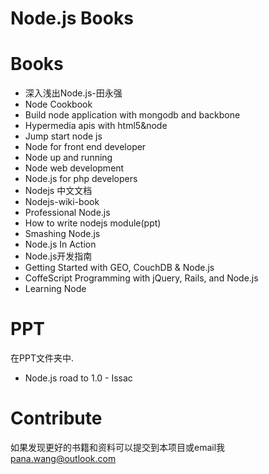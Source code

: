 Node.js Books
======

# Books

* 深入浅出Node.js-田永强
* Node Cookbook
* Build node application with mongodb and backbone
* Hypermedia apis with html5&node
* Jump start node js
* Node for front end developer
* Node up and running
* Node web development
* Node.js for php developers
* Nodejs 中文文档
* Nodejs-wiki-book
* Professional Node.js
* How to write nodejs module(ppt)
* Smashing Node.js
* Node.js In Action
* Node.js开发指南
* Getting Started with GEO, CouchDB & Node.js
* CoffeScript Programming with jQuery, Rails, and Node.js
* Learning Node

# PPT
在PPT文件夹中.

* Node.js road to 1.0 - Issac

# Contribute
如果发现更好的书籍和资料可以提交到本项目或email我 pana.wang@outlook.com